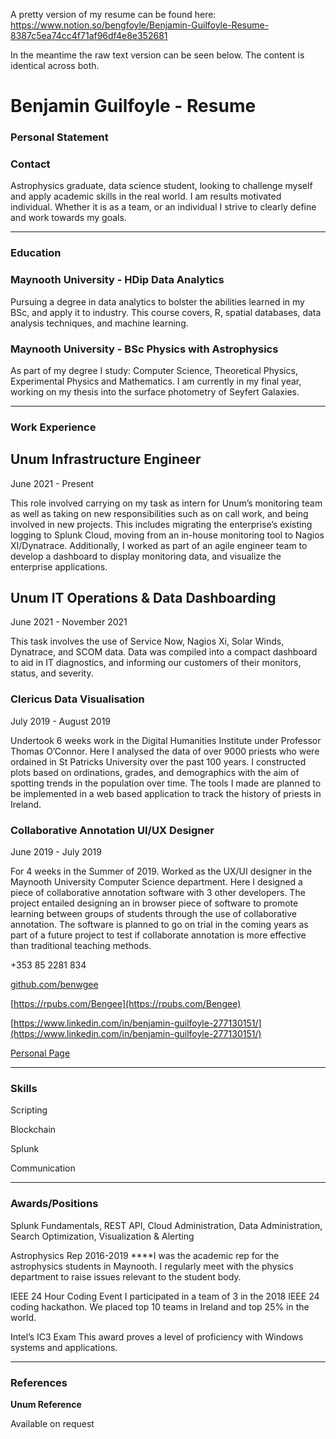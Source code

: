 A pretty version of my resume can be found here: https://www.notion.so/bengfoyle/Benjamin-Guilfoyle-Resume-8387c5ea74cc4f71af96df4e8e352681

In the meantime the raw text version can be seen below. The content is identical across both. 

# Benjamin Guilfoyle - Resume

### Personal Statement

### Contact

Astrophysics graduate, data science student, looking to challenge myself and apply academic skills in the real world. I am results motivated individual. Whether it is as a team, or an individual I strive to clearly define and work towards my goals. 

---

### Education

### Maynooth University - HDip Data Analytics

Pursuing a degree in data analytics to bolster the abilities learned in my BSc, and apply it to industry. This course covers, R, spatial databases, data analysis techniques, and machine learning.

### Maynooth University - BSc Physics with Astrophysics

As part of my degree I study: Computer Science, Theoretical Physics, Experimental Physics and Mathematics. I am currently in my final year, working on my thesis into the surface photometry of Seyfert Galaxies.

---

### Work Experience

## Unum Infrastructure Engineer

June 2021 - Present

This role involved carrying on my task as intern for Unum’s monitoring team as well as taking on new responsibilities such as on call work, and being involved in new projects. This includes migrating the enterprise’s existing logging to Splunk Cloud, moving from an in-house monitoring tool to Nagios XI/Dynatrace. Additionally, I worked as part of an agile engineer team to develop a dashboard to display monitoring data, and visualize the enterprise applications. 

## Unum IT Operations & Data Dashboarding

June 2021 - November 2021

This task involves the use of Service Now, Nagios Xi, Solar Winds, Dynatrace, and SCOM data. Data was compiled into a compact dashboard to aid in IT diagnostics, and informing our customers of their monitors, status, and severity. 

### Clericus Data Visualisation

July 2019 - August 2019

Undertook 6 weeks work in the Digital Humanities Institute under Professor Thomas O’Connor. Here I analysed the data of over 9000 priests who were ordained in St Patricks University over the past 100 years. I constructed plots based on ordinations, grades, and demographics with the aim of spotting trends in the population over time. The tools I made are planned to be implemented in a web based application to track the history of priests in Ireland.

### Collaborative Annotation UI/UX Designer

June 2019 - July 2019

For 4 weeks in the Summer of 2019. Worked as the UX/UI designer in the Maynooth University Computer Science department. Here I designed a piece of collaborative annotation software with 3 other developers. The project entailed designing an in browser piece of software to promote learning between groups of students through the use of collaborative annotation. The software is planned to go on trial in the coming years as part of a future project to test if collaborate annotation is more effective than traditional teaching methods.

+353 85 2281 834

[github.com/benwgee](http://github.com/benwgee)  

[https://rpubs.com/Bengee](https://rpubs.com/Bengee)

[https://www.linkedin.com/in/benjamin-guilfoyle-277130151/](https://www.linkedin.com/in/benjamin-guilfoyle-277130151/)

[Personal Page](https://www.notion.so/Master-Page-bc90ccf4567a44d68141a566cb669951?pvs=21)

---

### Skills

Scripting

Blockchain

Splunk

Communication 

---

### Awards/Positions

Splunk Fundamentals, REST API, Cloud Administration, Data Administration, Search Optimization, Visualization & Alerting

Astrophysics Rep 2016-2019 ****I was the academic rep for the astrophysics students in Maynooth. I regularly meet with the physics department to raise issues relevant to the student body.

IEEE 24 Hour Coding Event I participated in a team of 3 in the 2018 IEEE 24 coding hackathon. We placed top 10 teams in Ireland and top 25% in the world.

Intel’s IC3 Exam This award proves a level of proficiency with Windows systems and applications.

---

### References

**Unum Reference**

Available on request
